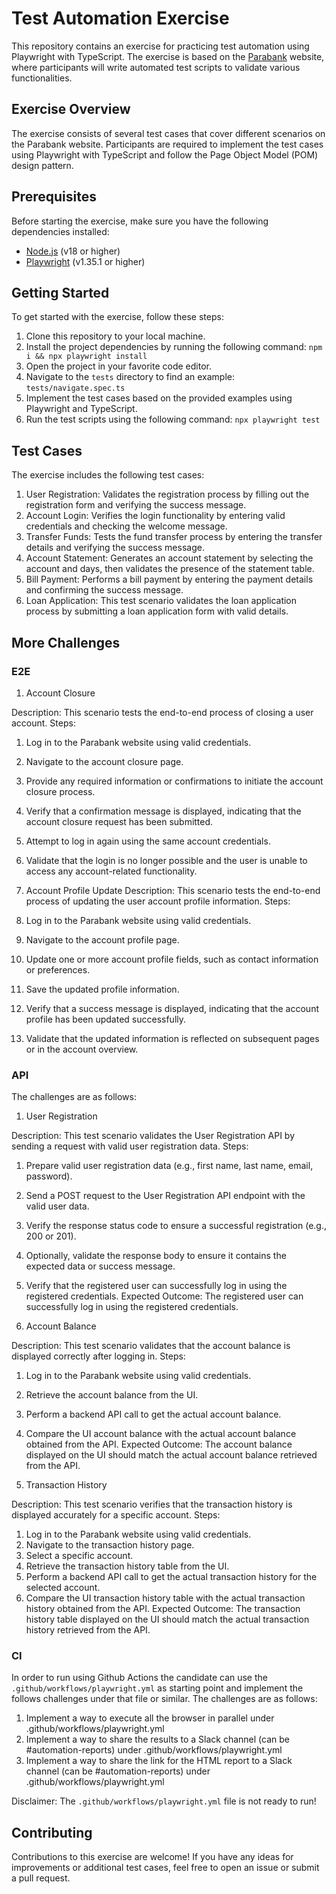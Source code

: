 # Test Automation Exercise

This repository contains an exercise for practicing test automation using Playwright with TypeScript. The exercise is based on the [Parabank](https://parabank.parasoft.com/parabank/index.html) website, where participants will write automated test scripts to validate various functionalities.

## Exercise Overview

The exercise consists of several test cases that cover different scenarios on the Parabank website. Participants are required to implement the test cases using Playwright with TypeScript and follow the Page Object Model (POM) design pattern.

## Prerequisites

Before starting the exercise, make sure you have the following dependencies installed:

- [Node.js](https://nodejs.org) (v18 or higher)
- [Playwright](https://playwright.dev) (v1.35.1 or higher)

## Getting Started

To get started with the exercise, follow these steps:

1. Clone this repository to your local machine.
2. Install the project dependencies by running the following command: `npm i && npx playwright install`
3. Open the project in your favorite code editor.
4. Navigate to the `tests` directory to find an example: `tests/navigate.spec.ts`
5. Implement the test cases based on the provided examples using Playwright and TypeScript.
6. Run the test scripts using the following command: `npx playwright test`

## Test Cases

The exercise includes the following test cases:

1. User Registration: Validates the registration process by filling out the registration form and verifying the success message.
2. Account Login: Verifies the login functionality by entering valid credentials and checking the welcome message.
3. Transfer Funds: Tests the fund transfer process by entering the transfer details and verifying the success message.
4. Account Statement: Generates an account statement by selecting the account and days, then validates the presence of the statement table.
5. Bill Payment: Performs a bill payment by entering the payment details and confirming the success message.
6. Loan Application: This test scenario validates the loan application process by submitting a loan application form with valid details.


## More Challenges

### E2E

1. Account Closure

Description: This scenario tests the end-to-end process of closing a user account.
Steps:
1. Log in to the Parabank website using valid credentials.
2. Navigate to the account closure page.
3. Provide any required information or confirmations to initiate the account closure process.
4. Verify that a confirmation message is displayed, indicating that the account closure request has been submitted.
5. Attempt to log in again using the same account credentials.
5. Validate that the login is no longer possible and the user is unable to access any account-related functionality.

2. Account Profile Update
Description: This scenario tests the end-to-end process of updating the user account profile information.
Steps:
1. Log in to the Parabank website using valid credentials.
2. Navigate to the account profile page.
3. Update one or more account profile fields, such as contact information or preferences.
4. Save the updated profile information.
5. Verify that a success message is displayed, indicating that the account profile has been updated successfully.
6. Validate that the updated information is reflected on subsequent pages or in the account overview.


### API
The challenges are as follows:

1. User Registration

Description: This test scenario validates the User Registration API by sending a request with valid user registration data.
Steps:
1. Prepare valid user registration data (e.g., first name, last name, email, password).
2. Send a POST request to the User Registration API endpoint with the valid user data.
3. Verify the response status code to ensure a successful registration (e.g., 200 or 201).
4. Optionally, validate the response body to ensure it contains the expected data or success message.
5. Verify that the registered user can successfully log in using the registered credentials.
Expected Outcome: The registered user can successfully log in using the registered credentials.


2. Account Balance

Description: This test scenario validates that the account balance is displayed correctly after logging in.
Steps:
1. Log in to the Parabank website using valid credentials.
2. Retrieve the account balance from the UI.
3. Perform a backend API call to get the actual account balance.
4. Compare the UI account balance with the actual account balance obtained from the API.
Expected Outcome: The account balance displayed on the UI should match the actual account balance retrieved from the API.

3. Transaction History

Description: This test scenario verifies that the transaction history is displayed accurately for a specific account.
Steps:
1. Log in to the Parabank website using valid credentials.
2. Navigate to the transaction history page.
3. Select a specific account.
4. Retrieve the transaction history table from the UI.
5. Perform a backend API call to get the actual transaction history for the selected account.
6. Compare the UI transaction history table with the actual transaction history obtained from the API.
Expected Outcome: The transaction history table displayed on the UI should match the actual transaction history retrieved from the API.


### CI
In order to run using Github Actions the candidate can use the `.github/workflows/playwright.yml` as starting point and implement the follows challenges under that file or similar.
The challenges are as follows:

1. Implement a way to execute all the browser in parallel under .github/workflows/playwright.yml
2. Implement a way to share the results to a Slack channel (can be #automation-reports) under .github/workflows/playwright.yml
3. Implement a way to share the link for the HTML report to a Slack channel (can be #automation-reports) under .github/workflows/playwright.yml

Disclaimer: The `.github/workflows/playwright.yml` file is not ready to run!


## Contributing

Contributions to this exercise are welcome! If you have any ideas for improvements or additional test cases, feel free to open an issue or submit a pull request.




